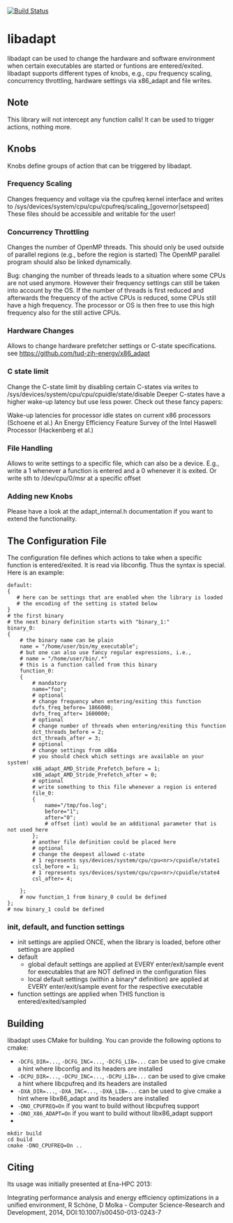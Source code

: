 [![Build Status](https://travis-ci.org/rschoene/libadapt.png)](https://travis-ci.org/rschoene/libadapt)

# libadapt
libadapt can be used to change the hardware and software environment when certain executables are started or funtions are entered/exited. libadapt supports different types of knobs, e.g., cpu frequency scaling, concurrency throttling, hardware settings via x86_adapt and file writes.

## Note
This library will not intercept any function calls! It can be used to trigger actions, nothing more.

## Knobs
Knobs define groups of action that can be triggered by libadapt. 
### Frequency Scaling

Changes frequency and voltage via the cpufreq kernel interface and writes to /sys/devices/system/cpu/cpu<nr>/cpufreq/scaling_[governor|setspeed] These files should be accessible and writable for the user!

### Concurrency Throttling

Changes the number of OpenMP threads. This should only be used outside of parallel regions (e.g., before the region is started) The OpenMP parallel program should also be linked dynamically.

Bug:
changing the number of threads leads to a situation where some CPUs are not used anymore. However their frequency settings can still be taken into account by the OS. If the number of threads is first reduced and afterwards the frequency of the active CPUs is reduced, some CPUs still have a high frequency. The processor or OS is then free to use this high frequency also for the still active CPUs.
### Hardware Changes

Allows to change hardware prefetcher settings or C-state specifications. see https://github.com/tud-zih-energy/x86_adapt

### C state limit

Change the C-state limit by disabling certain C-states via writes to /sys/devices/system/cpu/cpu<nr>/cpuidle/state<id>/disable Deeper C-states have a higher wake-up latency but use less power. Check out these fancy papers:

Wake-up latencies for processor idle states on current x86 processors (Schoene et al.)
An Energy Efficiency Feature Survey of the Intel Haswell Processor (Hackenberg et al.)
### File Handling

Allows to write settings to a specific file, which can also be a device. E.g., write a 1 whenever a function is entered and a 0 whenever it is exited. Or write sth to /dev/cpu/0/msr at a specific offset
### Adding new Knobs
Please have a look at the adapt_internal.h documentation if you want to extend the functionality.

## The Configuration File
The configuration file defines which actions to take when a specific function is entered/exited.
It is read via libconfig. Thus the syntax is special. Here is an example:
```
default:
{
   # here can be settings that are enabled when the library is loaded
   # the encoding of the setting is stated below
}
# the first binary
# the next binary definition starts with "binary_1:"
binary_0:
{
    # the binary name can be plain
    name = "/home/user/bin/my_executable";
    # but one can also use fancy regular expressions, i.e.,
    # name = "/home/user/bin/.*"
    # this is a function called from this binary
    function_0:
    {
        # mandatory
        name="foo";
        # optional
        # change frequency when entering/exiting this function
        dvfs_freq_before= 1866000; 
        dvfs_freq_after= 1600000;
        # optional
        # change number of threads when entering/exiting this function
        dct_threads_before = 2;
        dct_threads_after = 3;
        # optional
        # change settings from x86a
        # you should check which settings are available on your system!
        x86_adapt_AMD_Stride_Prefetch_before = 1;
        x86_adapt_AMD_Stride_Prefetch_after = 0;
        # optional
        # write something to this file whenever a region is entered
        file_0:
        {
            name="/tmp/foo.log";
            before="1";
            after="0";
            # offset (int) would be an additional parameter that is not used here
        };
        # another file definition could be placed here
        # optional
        # change the deepest allowed c-state
        # 1 represents sys/devices/system/cpu/cpu<nr>/cpuidle/state1
        csl_before = 1; 
        # 1 represents sys/devices/system/cpu/cpu<nr>/cpuidle/state4
        csl_after= 4;
             
    };
    # now function_1 from binary_0 could be defined
};
# now binary_1 could be defined
```
### init, default, and function settings

- init settings are applied ONCE, when the library is loaded, before other settings are applied
- default
  * global default settings are applied at EVERY enter/exit/sample event for executables that are NOT defined in the configuration files
  * local default settings (within a binary* definition) are applied at EVERY enter/exit/sample event for the respective executable
- function settings are applied when THIS function is entered/exited/sampled

## Building
libadapt uses CMake for building. You can provide the following options to cmake:
* `-DCFG_DIR=...`, `-DCFG_INC=...`, `-DCFG_LIB=...` can be used to give cmake a hint where libconfig and its headers are installed
* `-DCPU_DIR=...`, `-DCPU_INC=...`, `-DCPU_LIB=...` can be used to give cmake a hint where libcpufreq and its headers are installed
* `-DXA_DIR=...`, `-DXA_INC=...`, `-DXA_LIB=...` can be used to give cmake a hint where libx86_adapt and its headers are installed
* `-DNO_CPUFREQ=On` if you want to build without libcpufreq support
* `-DNO_X86_ADAPT=On` if you want to build without libx86_adapt support
* 
```
mkdir build
cd build
cmake -DNO_CPUFREQ=On ..
```

## Citing
Its usage was initially presented at Ena-HPC 2013:

Integrating performance analysis and energy efficiency optimizations in a unified environment, R Schöne, D Molka - Computer Science-Research and Development, 2014, DOI:10.1007/s00450-013-0243-7
